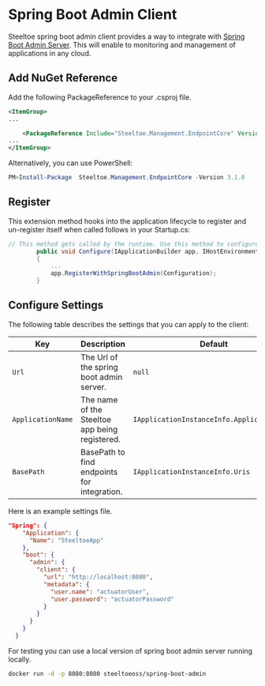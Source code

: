 # Spring Boot Admin Client

Steeltoe spring boot admin client provides a way to integrate with [Spring Boot Admin Server](https://github.com/codecentric/spring-boot-admin). This will enable to monitoring and management of applications in any cloud.

## Add NuGet Reference

Add the following PackageReference to your .csproj file.

```xml
<ItemGroup>
...

    <PackageReference Include="Steeltoe.Management.EndpointCore" Version="3.1.0" />
...
</ItemGroup>
```

Alternatively, you can use PowerShell:

```powershell
PM>Install-Package  Steeltoe.Management.EndpointCore -Version 3.1.0
```

## Register

This extension method hooks into the application lifecycle to register and un-register itself when called follows in your Startup.cs:

```csharp
// This method gets called by the runtime. Use this method to configure the HTTP request pipeline.
        public void Configure(IApplicationBuilder app, IHostEnvironment env)
        {
            ...
            app.RegisterWithSpringBootAdmin(Configuration);
        }

```

## Configure Settings

The following table describes the settings that you can apply to the client:

| Key | Description | Default |
| --- | --- | --- |
| `Url` | The Url of the spring boot admin server. | `null` |
| `ApplicationName` | The name of the Steeltoe app being registered. | `IApplicationInstanceInfo.ApplicationName` |
| `BasePath` | BasePath to find endpoints for integration. | `IApplicationInstanceInfo.Uris` |

Here is an example settings file.

```json
"Spring": {
    "Application": {
      "Name": "SteeltoeApp"
    },
    "boot": {
      "admin": {
        "client": {
          "url": "http://localhost:8080",
          "metadata": {
            "user.name": "actuatorUser",
            "user.password": "actuatorPassword"
          }
        }
      }
    }
  }
```

For testing you can use a local version of spring boot admin server running locally.

```bash
docker run -d -p 8080:8080 steeltoeoss/spring-boot-admin
```
